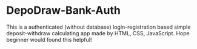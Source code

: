# DepoDraw-Bank-Auth
This is a authenticated (without database) login-registration based simple deposit-withdraw calculating app made by HTML, CSS, JavaScript. Hope beginner would found this helpful!

